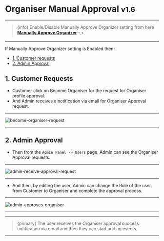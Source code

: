 # Organiser Manual Approval <small class="v">v1.6</small>

---

> {info} Enable/Disable Manually Approve Organizer setting from here **[Manually Approve Organizer](https://eventmie-pro-docs.classiebit.com/docs/1.6/admin/settings#Multi-Vendor)** 👈

---

If Manually Approve Organizer setting is Enabled then-


- [1. Customer requests](#1-customer-requests)
- [2. Admin Approval](#2-admin-approval)


<a name="1-customer-requests"></a>
## 1. Customer Requests

- Customer click on Become Organiser for the request for Organiser profile approval.
- And Admin receives a notification via email for Organiser Approval request.

---

![become-organiser-request](/images/become-organiser-request.webp "become-organiser-request")

---


<a name="2-admin-approval"></a>
## 2. Admin Approval

- Then from the `Admin Panel -> Users` page, Admin can see the Organiser Approval requests.

---

![admin-receive-approval-request](/images/admin-receive-approval-request.webp "admin-receive-approval-request")

---

- And then, by editing the user, Admin can change the Role of the user from Customer to Organiser and complete the approval process.

---

![admin-approves-organiser](/images/admin-approves-organiser.webp "admin-approves-organiser")

---


---

>{primary} The user receives the Organiser approval success notification via email and then they can start adding events.

---